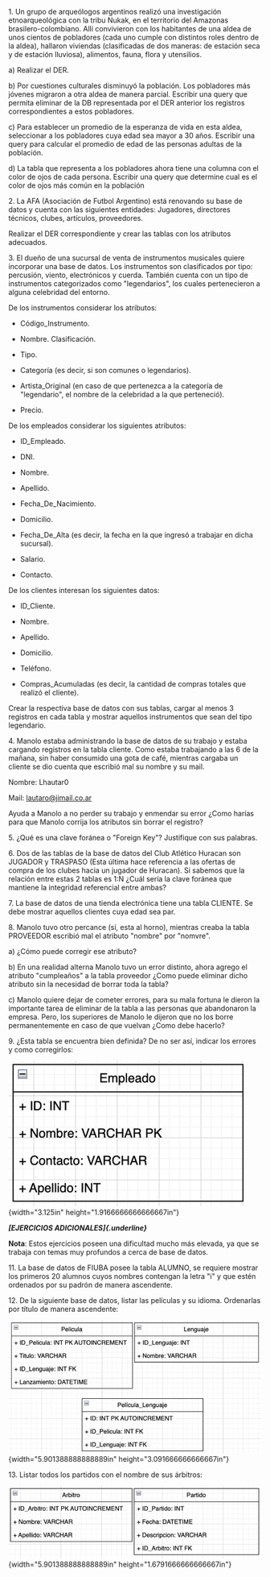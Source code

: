 1\. Un grupo de arqueólogos argentinos realizó una investigación
etnoarqueológica con la tribu Nukak, en el territorio del Amazonas
brasilero-colombiano. Allí convivieron con los habitantes de una aldea
de unos cientos de pobladores (cada uno cumple con distintos roles
dentro de la aldea), hallaron viviendas (clasificadas de dos maneras: de
estación seca y de estación lluviosa), alimentos, fauna, flora y
utensilios.

a\) Realizar el DER.

b\) Por cuestiones culturales disminuyó la población. Los pobladores más
jóvenes migraron a otra aldea de manera parcial. Escribir una query que
permita eliminar de la DB representada por el DER anterior los registros
correspondientes a estos pobladores.

c\) Para establecer un promedio de la esperanza de vida en esta aldea,
seleccionar a los pobladores cuya edad sea mayor a 30 años. Escribir una
query para calcular el promedio de edad de las personas adultas de la
población.

d\) La tabla que representa a los pobladores ahora tiene una columna con
el color de ojos de cada persona. Escribir una query que determine cual
es el color de ojos más común en la población

2\. La AFA (Asociación de Futbol Argentino) está renovando su base de
datos y cuenta con las siguientes entidades: Jugadores, directores
técnicos, clubes, artículos, proveedores.

Realizar el DER correspondiente y crear las tablas con los atributos
adecuados.

3\. El dueño de una sucursal de venta de instrumentos musicales quiere
incorporar una base de datos. Los instrumentos son clasificados por
tipo: percusión, viento, electrónicos y cuerda. También cuenta con un
tipo de instrumentos categorizados como "legendarios", los cuales
pertenecieron a alguna celebridad del entorno.

De los instrumentos considerar los atributos:

- Código_Instrumento.

- Nombre. Clasificación.

- Tipo.

- Categoría (es decir, si son comunes o legendarios).

- Artista_Original (en caso de que pertenezca a la categoría de
  "legendario", el nombre de la celebridad a la que perteneció).

- Precio.

De los empleados considerar los siguientes atributos:

- ID_Empleado.

- DNI.

- Nombre.

- Apellido.

- Fecha_De_Nacimiento.

- Domicilio.

- Fecha_De_Alta (es decir, la fecha en la que ingresó a trabajar en
  dicha sucursal).

- Salario.

- Contacto.

De los clientes interesan los siguientes datos:

- ID_Cliente.

- Nombre.

- Apellido.

- Domicilio.

- Teléfono.

- Compras_Acumuladas (es decir, la cantidad de compras totales que
  realizó el cliente).

Crear la respectiva base de datos con sus tablas, cargar al menos 3
registros en cada tabla y mostrar aquellos instrumentos que sean del
tipo legendario.

4\. Manolo estaba administrando la base de datos de su trabajo y estaba
cargando registros en la tabla cliente. Como estaba trabajando a las 6
de la mañana, sin haber consumido una gota de café, mientras cargaba un
cliente se dio cuenta que escribió mal su nombre y su mail.

Nombre: Lhautar0

Mail: lautaro@jimail.co.ar

Ayuda a Manolo a no perder su trabajo y enmendar su error ¿Como harías
para que Manolo corrija los atributos sin borrar el registro?

5\. ¿Qué es una clave foránea o "Foreign Key"? Justifique con sus
palabras.

6\. Dos de las tablas de la base de datos del Club Atlético Huracan son
JUGADOR y TRASPASO (Esta última hace referencia a las ofertas de compra
de los clubes hacia un jugador de Huracan). Si sabemos que la relación
entre estas 2 tablas es 1:N ¿Cuál sería la clave foránea que mantiene la
integridad referencial entre ambas?

7\. La base de datos de una tienda electrónica tiene una tabla CLIENTE.
Se debe mostrar aquellos clientes cuya edad sea par.

8\. Manolo tuvo otro percance (sí, esta al horno), mientras creaba la
tabla PROVEEDOR escribió mal el atributo "nombre" por "nomvre".

a\) ¿Cómo puede corregir ese atributo?

b\) En una realidad alterna Manolo tuvo un error distinto, ahora agrego
el atributo "cumpleaños" a la tabla proveedor ¿Como puede eliminar dicho
atributo sin la necesidad de borrar toda la tabla?

c\) Manolo quiere dejar de cometer errores, para su mala fortuna le
dieron la importante tarea de eliminar de la tabla a las personas que
abandonaron la empresa. Pero, los superiores de Manolo le dijeron que no
los borre permanentemente en caso de que vuelvan ¿Como debe hacerlo?

9\. ¿Esta tabla se encuentra bien definida? De no ser así, indicar los
errores y como corregirlos:

![](img/image1.png){width="3.125in" height="1.9166666666666667in"}

***[EJERCICIOS ADICIONALES]{.underline}***

**Nota**: Estos ejercicios poseen una dificultad mucho más elevada, ya
que se trabaja con temas muy profundos a cerca de base de datos.

11\. La base de datos de FIUBA posee la tabla ALUMNO, se requiere
mostrar los primeros 20 alumnos cuyos nombres contengan la letra "i" y
que estén ordenados por su padrón de manera ascendente.

12\. De la siguiente base de datos, listar las películas y su idioma.
Ordenarlas por título de manera ascendente:

![](img/image2.png){width="5.901388888888889in"
height="3.091666666666667in"}

13\. Listar todos los partidos con el nombre de sus árbitros:

![](img/image3.png){width="5.901388888888889in"
height="1.6791666666666667in"}
